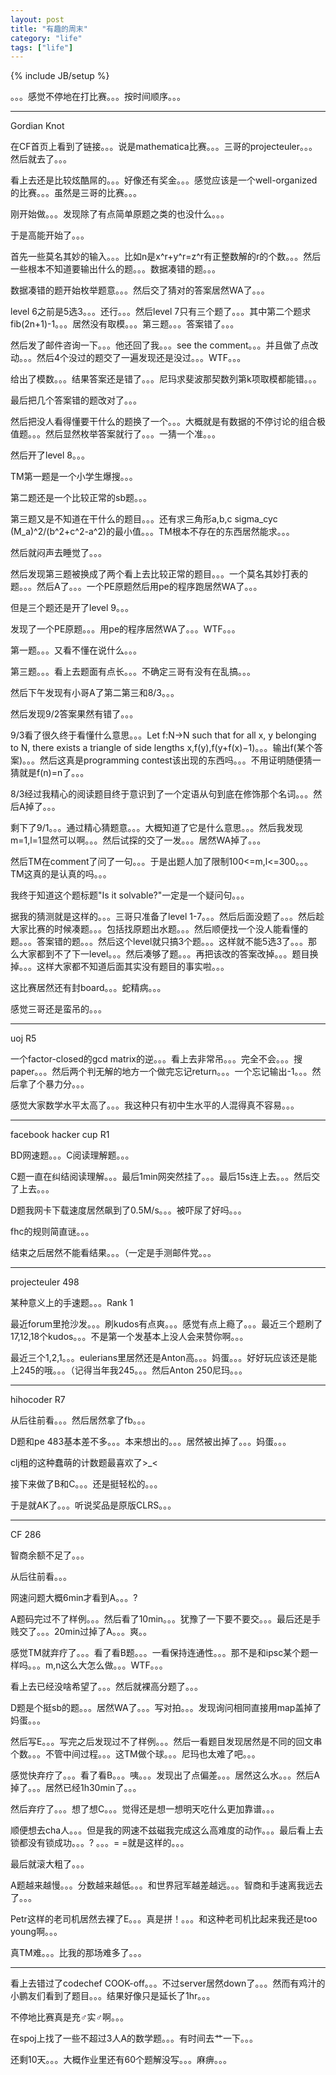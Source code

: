 ```yaml
---
layout: post
title: "有趣的周末"
category: "life"
tags: ["life"]
---
```

{% include JB/setup %}

。。。感觉不停地在打比赛。。。按时间顺序。。。

------------------------------------------------

Gordian Knot

在CF首页上看到了链接。。。说是mathematica比赛。。。三哥的projecteuler。。。然后就去了。。。

看上去还是比较炫酷屌的。。。好像还有奖金。。。感觉应该是一个well-organized的比赛。。。虽然是三哥的比赛。。。

刚开始做。。。发现除了有点简单原题之类的也没什么。。。

于是高能开始了。。。

首先一些莫名其妙的输入。。。比如n是x^r+y^r=z^r有正整数解的r的个数。。。然后一些根本不知道要输出什么的题。。。数据凑错的题。。。

数据凑错的题开始枚举题意。。。然后交了猜对的答案居然WA了。。。

level 6之前是5选3。。。还行。。。然后level 7只有三个题了。。。其中第二个题求fib(2n+1)-1。。。居然没有取模。。。第三题。。。答案错了。。。

然后发了邮件咨询一下。。。他还回了我。。。see the comment。。。并且做了点改动。。。然后4个没过的题交了一遍发现还是没过。。。WTF。。。

给出了模数。。。结果答案还是错了。。。尼玛求斐波那契数列第k项取模都能错。。。

最后把几个答案错的题改对了。。。

然后把没人看得懂要干什么的题换了一个。。。大概就是有数据的不停讨论的组合极值题。。。然后显然枚举答案就行了。。。一猜一个准。。。

然后开了level 8。。。

TM第一题是一个小学生爆搜。。。

第二题还是一个比较正常的sb题。。。

第三题又是不知道在干什么的题目。。。还有求三角形a,b,c sigma_cyc (M_a)^2/(b^2+c^2-a^2)的最小值。。。TM根本不存在的东西居然能求。。。

然后就闷声去睡觉了。。。

然后发现第三题被换成了两个看上去比较正常的题目。。。一个莫名其妙打表的题。。。然后A了。。。一个PE原题然后用pe的程序跑居然WA了。。。

但是三个题还是开了level 9。。。

发现了一个PE原题。。。用pe的程序居然WA了。。。WTF。。。

第一题。。。又看不懂在说什么。。。

第三题。。。看上去题面有点长。。。不确定三哥有没有在乱搞。。。

然后下午发现有小哥A了第二第三和8/3。。。

然后发现9/2答案果然有错了。。。

9/3看了很久终于看懂什么意思。。。Let f:N->N such that for all x, y belonging to N, there exists a triangle of side lengths x,f(y),f(y+f(x)−1)。。。输出f(某个答案)。。。然后这真是programming contest该出现的东西吗。。。不用证明随便猜一猜就是f(n)=n了。。。

8/3经过我精心的阅读题目终于意识到了一个定语从句到底在修饰那个名词。。。然后A掉了。。。

剩下了9/1。。。通过精心猜题意。。。大概知道了它是什么意思。。。然后我发现m=1,l=1显然可以啊。。。然后试探的交了一发。。。居然WA掉了。。。

然后TM在comment了问了一句。。。于是出题人加了限制100<=m,l<=300。。。TM这真的是认真的吗。。。

我终于知道这个题标题"Is it solvable?"一定是一个疑问句。。。

据我的猜测就是这样的。。。三哥只准备了level 1-7。。。然后后面没题了。。。然后趁大家比赛的时候凑题。。。包括找原题出水题。。。然后顺便找一个没人能看懂的题。。。答案错的题。。。然后这个level就只搞3个题。。。这样就不能5选3了。。。那么大家都到不了下一level。。。然后凑够了题。。。再把该改的答案改掉。。。题目换掉。。。这样大家都不知道后面其实没有题目的事实啦。。。

这比赛居然还有封board。。。蛇精病。。。

感觉三哥还是蛮吊的。。。

-------------------------------------------------------------------------------------------------------------

uoj R5

一个factor-closed的gcd matrix的逆。。。看上去非常吊。。。完全不会。。。搜paper。。。然后两个判无解的地方一个做完忘记return。。。一个忘记输出-1。。。然后拿了个暴力分。。。

感觉大家数学水平太高了。。。我这种只有初中生水平的人混得真不容易。。。

--------------------------------------------------------------------------------------------------------------

facebook hacker cup R1

BD网速题。。。C阅读理解题。。。

C题一直在纠结阅读理解。。。最后1min网突然挂了。。。最后15s连上去。。。然后交了上去。。。

D题我网卡下载速度居然飙到了0.5M/s。。。被吓尿了好吗。。。

fhc的规则简直谜。。。

结束之后居然不能看结果。。。（一定是手测邮件党。。。

--------------------------------------------------------------------------------------------------------------

projecteuler 498

某种意义上的手速题。。。Rank 1

最近forum里抢沙发。。。刷kudos有点爽。。。感觉有点上瘾了。。。最近三个题刷了17,12,18个kudos。。。不是第一个发基本上没人会来赞你啊。。。

最近三个1,2,1。。。eulerians里居然还是Anton高。。。妈蛋。。。好好玩应该还是能上245的哦。。。（记得当年我245。。。然后Anton 250尼玛。。。

--------------------------------------------------------------------------------------------------------------

hihocoder R7

从后往前看。。。然后居然拿了fb。。。

D题和pe 483基本差不多。。。本来想出的。。。居然被出掉了。。。妈蛋。。。

clj粗的这种蠢萌的计数题最喜欢了>_<

接下来做了B和C。。。还是挺轻松的。。。

于是就AK了。。。听说奖品是原版CLRS。。。

--------------------------------------------------------------------------------------------------------------

CF 286

智商余额不足了。。。

从后往前看。。。

网速问题大概6min才看到A。。。?

A题码完过不了样例。。。然后看了10min。。。犹豫了一下要不要交。。。最后还是手贱交了。。。20min过掉了A。。。爽。。

感觉TM就弃疗了。。。看了看B题。。。一看保持连通性。。。那不是和ipsc某个题一样吗。。。m,n这么大怎么做。。。WTF。。。

看上去已经没啥希望了。。。然后就裸高分题了。。。

D题是个挺sb的题。。。居然WA了。。。写对拍。。。发现询问相同直接用map盖掉了妈蛋。。。

然后写E。。。写完之后发现过不了样例。。。然后一看题目发现居然是不同的回文串个数。。。不管中间过程。。。这TM做个球。。。尼玛也太难了吧。。。

感觉快弃疗了。。。看了看B。。。咦。。。发现出了点偏差。。。居然这么水。。。然后A掉了。。。居然已经1h30min了。。。

然后弃疗了。。。想了想C。。。觉得还是想一想明天吃什么更加靠谱。。。

顺便想去cha人。。。但是我的网速不兹磁我完成这么高难度的动作。。。最后看上去锁都没有锁成功。。。? 。。。= =就是这样的。。。

最后就滚大粗了。。。

A题越来越慢。。。分数越来越低。。。和世界冠军越差越远。。。智商和手速离我远去了。。。

Petr这样的老司机居然去裸了E。。。真是拼！。。。和这种老司机比起来我还是too young啊。。。

真TM难。。。比我的那场难多了。。。

--------------------------------------------------------------------------------------------------------------

看上去错过了codechef COOK-off。。。不过server居然down了。。。然而有鸡汁的小鹏友们看到了题目。。。结果好像只是延长了1hr。。。

不停地比赛真是充♂实♂啊。。。

在spoj上找了一些不超过3人A的数学题。。。有时间去艹一下。。。

还剩10天。。。大概作业里还有60个题解没写。。。麻痹。。。